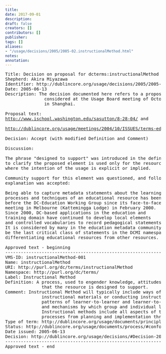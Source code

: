```yaml
---
title: 
date: 2017-09-01
description: 
draft: false
creators: []
contributors: []
publisher: 
tags: []
aliases:
- "/usage/decisions/2005/2005-02.instructionalMethod.html"
notes: 
annotation: 
---
```


<pre>
Title: Decision on proposal for dcterms:instructionalMethod
Shepherd: Akira Miyazawa
Identifier: http://dublincore.org/usage/decisions/2005/2005-02.instructionalMethod.html
Date: 2005-06-13
Description: The decision documented here refers to a proposal
               considered at the Usage Board meeting of October 2004
               in Shanghai. 

Proposal text: <a href="http://www.ischool.washington.edu/sasutton/8-28-04/">
http://www.ischool.washington.edu/sasutton/8-28-04/</a> and
<a href="http://dublincore.org/usage/meetings/2004/10/ISSUES/terms-education/">
http://dublincore.org/usage/meetings/2004/10/ISSUES/terms-education/</a>

Decision: Accept (with modified Definition and Comment)

Discussion:

The phrase "designed to support" was introduced in the definition
to clarify the proposed element is used only for the resources
where the intention of the usage is explicit or implied.

Community support for this element was questioned, and following
explanation was accepted:

Being able to capture metadata statements about the learning
processes and techniques of an educational resource has been
before the DC-Education Working Group since its face-to-face
meeting in Melbourne (Kattemingga Lodge) in February 2000.
Since 2000, DC-based applications in the education and
training domain have continued to develop local elements
and controlled vocabularies to record pedagogical statements.
It is considered by many in the education metadata community to
be the last critical class of statements in the DCMI namespaces
differentiating educational resources from other resources.

Approved text - beginning
-------------------------------------------------------------------------
VMS-ID: instructionalMethod-001
Name: instructionalMethod
URI: http://purl.org/dc/terms/instructionalMethod
Namespace: http://purl.org/dc/terms/
Label: Instructional Method
Definition: A process, used to engender knowledge, attitudes and skills,
              that the resource is designed to support.
Comment: Instructional Method will typically include ways of presenting
              instructional materials or conducting instructional activities,
              patterns of learner-to-learner and learner-to-instructor interactions,
              and mechanisms by which group and individual levels of learning are measured.
              Instructional methods include all aspects of the instruction and learning
              processes from planning and implementation through evaluation and feedback.
Type of term: http://dublincore.org/usage/documents/principles/#element
Status: http://dublincore.org/usage/documents/process/#conforming
Date issued: 2005-06-13
Decision: http://dublincore.org/usage/decisions/#Decision-2005-02
-------------------------------------------------------------------------
Approved text - end

</pre>
